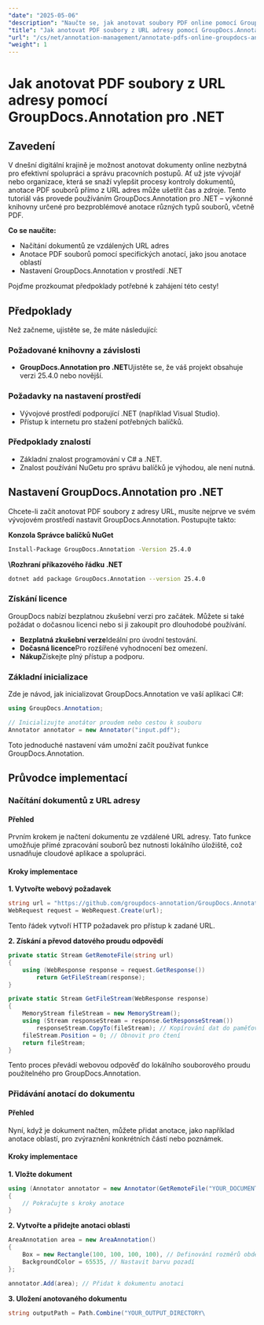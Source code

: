 ```yaml
---
"date": "2025-05-06"
"description": "Naučte se, jak anotovat soubory PDF online pomocí GroupDocs.Annotation pro .NET. Zjednodušte procesy kontroly dokumentů pomocí efektivních technik anotace."
"title": "Jak anotovat PDF soubory z URL adresy pomocí GroupDocs.Annotation pro .NET"
"url": "/cs/net/annotation-management/annotate-pdfs-online-groupdocs-annotation-net/"
"weight": 1
---
```


# Jak anotovat PDF soubory z URL adresy pomocí GroupDocs.Annotation pro .NET

## Zavedení

V dnešní digitální krajině je možnost anotovat dokumenty online nezbytná pro efektivní spolupráci a správu pracovních postupů. Ať už jste vývojář nebo organizace, která se snaží vylepšit procesy kontroly dokumentů, anotace PDF souborů přímo z URL adres může ušetřit čas a zdroje. Tento tutoriál vás provede používáním GroupDocs.Annotation pro .NET – výkonné knihovny určené pro bezproblémové anotace různých typů souborů, včetně PDF.

**Co se naučíte:**
- Načítání dokumentů ze vzdálených URL adres
- Anotace PDF souborů pomocí specifických anotací, jako jsou anotace oblastí
- Nastavení GroupDocs.Annotation v prostředí .NET

Pojďme prozkoumat předpoklady potřebné k zahájení této cesty!

## Předpoklady

Než začneme, ujistěte se, že máte následující:

### Požadované knihovny a závislosti
- **GroupDocs.Annotation pro .NET**Ujistěte se, že váš projekt obsahuje verzi 25.4.0 nebo novější.
  

### Požadavky na nastavení prostředí
- Vývojové prostředí podporující .NET (například Visual Studio).
- Přístup k internetu pro stažení potřebných balíčků.

### Předpoklady znalostí
- Základní znalost programování v C# a .NET.
- Znalost používání NuGetu pro správu balíčků je výhodou, ale není nutná.

## Nastavení GroupDocs.Annotation pro .NET

Chcete-li začít anotovat PDF soubory z adresy URL, musíte nejprve ve svém vývojovém prostředí nastavit GroupDocs.Annotation. Postupujte takto:

**Konzola Správce balíčků NuGet**

```bash
Install-Package GroupDocs.Annotation -Version 25.4.0
```

**\Rozhraní příkazového řádku .NET**

```bash
dotnet add package GroupDocs.Annotation --version 25.4.0
```

### Získání licence

GroupDocs nabízí bezplatnou zkušební verzi pro začátek. Můžete si také požádat o dočasnou licenci nebo si ji zakoupit pro dlouhodobé používání.

- **Bezplatná zkušební verze**Ideální pro úvodní testování.
- **Dočasná licence**Pro rozšířené vyhodnocení bez omezení.
- **Nákup**Získejte plný přístup a podporu.

### Základní inicializace

Zde je návod, jak inicializovat GroupDocs.Annotation ve vaší aplikaci C#:

```csharp
using GroupDocs.Annotation;

// Inicializujte anotátor proudem nebo cestou k souboru
Annotator annotator = new Annotator("input.pdf");
```

Toto jednoduché nastavení vám umožní začít používat funkce GroupDocs.Annotation.

## Průvodce implementací

### Načítání dokumentů z URL adresy

#### Přehled

Prvním krokem je načtení dokumentu ze vzdálené URL adresy. Tato funkce umožňuje přímé zpracování souborů bez nutnosti lokálního úložiště, což usnadňuje cloudové aplikace a spolupráci.

#### Kroky implementace

**1. Vytvořte webový požadavek**

```csharp
string url = "https://github.com/groupdocs-annotation/GroupDocs.Annotation-for-.NET/blob/master/Examples/Resources/SampleFiles/input.pdf?raw=true";
WebRequest request = WebRequest.Create(url);
```

Tento řádek vytvoří HTTP požadavek pro přístup k zadané URL.

**2. Získání a převod datového proudu odpovědí**

```csharp
private static Stream GetRemoteFile(string url)
{
    using (WebResponse response = request.GetResponse())
        return GetFileStream(response);
}

private static Stream GetFileStream(WebResponse response)
{
    MemoryStream fileStream = new MemoryStream();
    using (Stream responseStream = response.GetResponseStream())
        responseStream.CopyTo(fileStream); // Kopírování dat do paměťového proudu
    fileStream.Position = 0; // Obnovit pro čtení
    return fileStream;
}
```

Tento proces převádí webovou odpověď do lokálního souborového proudu použitelného pro GroupDocs.Annotation.

### Přidávání anotací do dokumentu

#### Přehled

Nyní, když je dokument načten, můžete přidat anotace, jako například anotace oblastí, pro zvýraznění konkrétních částí nebo poznámek.

#### Kroky implementace

**1. Vložte dokument**

```csharp
using (Annotator annotator = new Annotator(GetRemoteFile("YOUR_DOCUMENT_DIRECTORY/input.pdf")))
{
    // Pokračujte s kroky anotace
}
```

**2. Vytvořte a přidejte anotaci oblasti**

```csharp
AreaAnnotation area = new AreaAnnotation()
{
    Box = new Rectangle(100, 100, 100, 100), // Definování rozměrů obdélníku
    BackgroundColor = 65535, // Nastavit barvu pozadí
};

annotator.Add(area); // Přidat k dokumentu anotaci
```

**3. Uložení anotovaného dokumentu**

```csharp
string outputPath = Path.Combine("YOUR_OUTPUT_DIRECTORY\